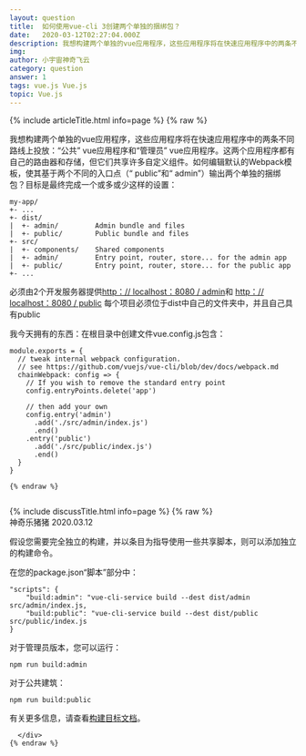 ```yaml
---
layout: question
title:  如何使用vue-cli 3创建两个单独的捆绑包？
date:   2020-03-12T02:27:04.000Z
description: 我想构建两个单独的vue应用程序，这些应用程序将在快速应用程序中的两条不同路线上投放：“公共” vue应用程序和“管理员” vue应用程序。这两个应用程序...
img: 
author: 小宇宙神奇飞云
category: question
answer: 1
tags: vue.js Vue.js
topic: Vue.js
---
```

<div class="article-root">
  <div class="article">
    {% include articleTitle.html info=page %}
    {% raw %}
    <div class="article-content"><p><font style="vertical-align: inherit;"><font style="vertical-align: inherit;">我想构建两个单独的vue应用程序，这些应用程序将在快速应用程序中的两条不同路线上投放：“公共” vue应用程序和“管理员” vue应用程序。</font><font style="vertical-align: inherit;">这两个应用程序都有自己的路由器和存储，但它们共享许多自定义组件。</font><font style="vertical-align: inherit;">如何编辑默认的Webpack模板，使其基于两个不同的入口点（“ public”和“ admin”）输出两个单独的捆绑包？</font><font style="vertical-align: inherit;">目标是最终完成一个或多或少这样的设置：</font></font></p>

<pre><code>my-app/<font></font>
+- ...<font></font>
+- dist/<font></font>
|  +- admin/         Admin bundle and files<font></font>
|  +- public/        Public bundle and files<font></font>
+- src/<font></font>
|  +- components/    Shared components<font></font>
|  +- admin/         Entry point, router, store... for the admin app<font></font>
|  +- public/        Entry point, router, store... for the public app<font></font>
+- ...<font></font>
</code></pre>

<p><font style="vertical-align: inherit;"><font style="vertical-align: inherit;">必须由2个开发服务器提供</font></font><a href="http://localhost:8080/admin" rel="noreferrer"><font style="vertical-align: inherit;"><font style="vertical-align: inherit;">http：// localhost：8080 / admin</font></font></a><font style="vertical-align: inherit;"><font style="vertical-align: inherit;">和   </font></font><a href="http://localhost:8080/public" rel="noreferrer"><font style="vertical-align: inherit;"><font style="vertical-align: inherit;">http：// localhost：8080 / public</font></font></a><font style="vertical-align: inherit;"><font style="vertical-align: inherit;"> 
每个项目必须位于dist中自己的文件夹中，并且自己具有public</font></font></p>

<p><font style="vertical-align: inherit;"><font style="vertical-align: inherit;">我今天拥有的东西：在根目录中创建文件vue.config.js包含：</font></font></p>

<pre><code>module.exports = {<font></font>
  // tweak internal webpack configuration.<font></font>
  // see https://github.com/vuejs/vue-cli/blob/dev/docs/webpack.md<font></font>
  chainWebpack: config =&gt; {<font></font>
    // If you wish to remove the standard entry point<font></font>
    config.entryPoints.delete('app')<font></font>
<font></font>
    // then add your own<font></font>
    config.entry('admin')<font></font>
      .add('./src/admin/index.js')<font></font>
      .end()<font></font>
    .entry('public')<font></font>
      .add('./src/public/index.js')<font></font>
      .end()<font></font>
  }<font></font>
}<font></font>
</code></pre></div>
    {% endraw %}
  </div>
  <p style="height: 0;width:0;overflow: hidden;"> 第886篇《如何使用vue-cli 3创建两个单独的捆绑包？》来自Winter(https://github.com/aiyld/aiyld.github.io)的站点</p>
  <div class="discuss-wrapper">
    {% include discussTitle.html info=page %}
    {% raw %}
    <div class="discuss-item">
        <div class="discuss-parent">
          <div class="discuss-meta">
            <span class="discuss-user">神奇乐猪猪</span>
            <span class="discuss-time">2020.03.12</span>
          </div>
          <div class="discuss-comment"><p><font style="vertical-align: inherit;"><font style="vertical-align: inherit;">假设您需要完全独立的构建，并以条目为指导使用一些共享脚本，则可以添加独立的构建命令。</font></font></p>

<p><font style="vertical-align: inherit;"><font style="vertical-align: inherit;">在您的package.json“脚本”部分中：</font></font></p>

<pre><code>"scripts": {<font></font>
    "build:admin": "vue-cli-service build --dest dist/admin src/admin/index.js,<font></font>
    "build:public": "vue-cli-service build --dest dist/public src/public/index.js<font></font>
}<font></font>
</code></pre>

<p><font style="vertical-align: inherit;"><font style="vertical-align: inherit;">对于管理员版本，您可以运行：</font></font></p>

<pre><code>npm run build:admin
</code></pre>

<p><font style="vertical-align: inherit;"><font style="vertical-align: inherit;">对于公共建筑：</font></font></p>

<pre><code>npm run build:public
</code></pre>

<p><font style="vertical-align: inherit;"><font style="vertical-align: inherit;">有关更多信息，请查看</font></font><a href="https://cli.vuejs.org/guide/build-targets.html" rel="noreferrer"><font style="vertical-align: inherit;"><font style="vertical-align: inherit;">构建目标文档</font></font></a><font style="vertical-align: inherit;"><font style="vertical-align: inherit;">。</font></font></p></div>
        </div>
        
      </div>
    {% endraw %}
  </div>
<div>
